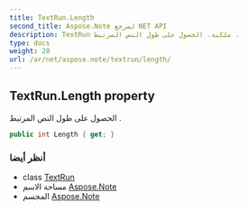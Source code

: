 ```yaml
---
title: TextRun.Length
second_title: Aspose.Note لمرجع NET API
description: TextRun ملكية. الحصول على طول النص المرتبط .
type: docs
weight: 20
url: /ar/net/aspose.note/textrun/length/
---
```

## TextRun.Length property

الحصول على طول النص المرتبط .

```csharp
public int Length { get; }
```

### أنظر أيضا

* class [TextRun](../)
* مساحة الاسم [Aspose.Note](../../textrun/)
* المجسم [Aspose.Note](../../../)


